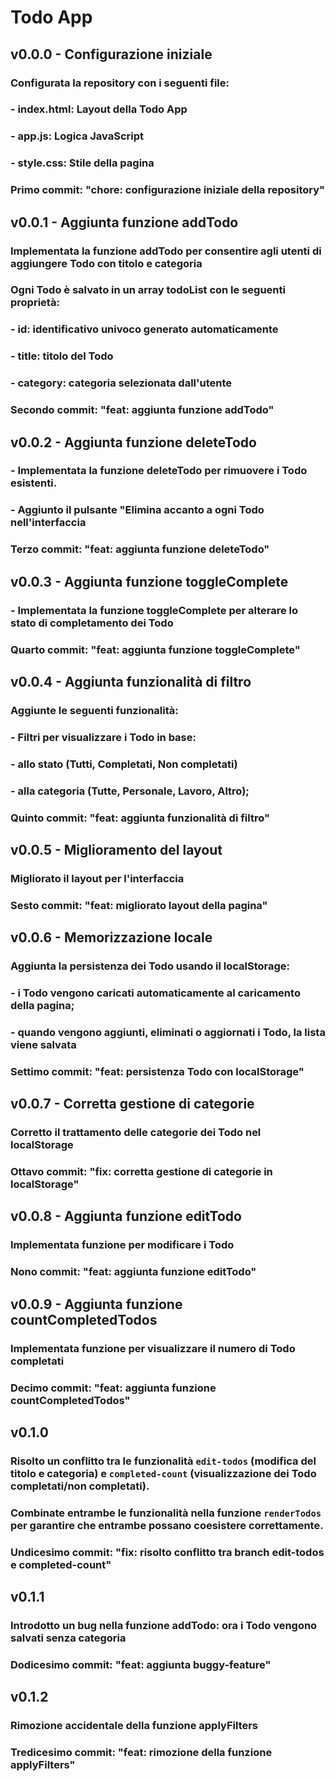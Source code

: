 # Todo App

## v0.0.0 - Configurazione iniziale
### Configurata la repository con i seguenti file:
### - index.html: Layout della Todo App
### - app.js: Logica JavaScript
### - style.css: Stile della pagina
### Primo commit: "chore: configurazione iniziale della repository"

## v0.0.1 - Aggiunta funzione addTodo
### Implementata la funzione addTodo per consentire agli utenti di aggiungere Todo con titolo e categoria
### Ogni Todo è salvato in un array todoList con le seguenti proprietà:
### - id: identificativo univoco generato automaticamente
### - title: titolo del Todo
### - category: categoria selezionata dall'utente
### Secondo commit: "feat: aggiunta funzione addTodo"

## v0.0.2 - Aggiunta funzione deleteTodo
### - Implementata la funzione deleteTodo per rimuovere i Todo esistenti.
### - Aggiunto il pulsante "Elimina accanto a ogni Todo nell'interfaccia
### Terzo commit: "feat: aggiunta funzione deleteTodo"

## v0.0.3 - Aggiunta funzione toggleComplete
### - Implementata la funzione toggleComplete per alterare lo stato di completamento dei Todo
### Quarto commit: "feat: aggiunta funzione toggleComplete"

## v0.0.4 - Aggiunta funzionalità di filtro
### Aggiunte le seguenti funzionalità:
### - Filtri per visualizzare i Todo in base:
###     - allo stato (Tutti, Completati, Non completati) 
###     - alla categoria (Tutte, Personale, Lavoro, Altro);
### Quinto commit: "feat: aggiunta funzionalità di filtro"

## v0.0.5 - Miglioramento del layout
### Migliorato il layout per l'interfaccia
### Sesto commit: "feat: migliorato layout della pagina"

## v0.0.6 - Memorizzazione locale
### Aggiunta la persistenza dei Todo usando il localStorage:
### - i Todo vengono caricati automaticamente al caricamento della pagina;
### - quando vengono aggiunti, eliminati o aggiornati i Todo, la lista viene salvata
### Settimo commit: "feat: persistenza Todo con localStorage"

## v0.0.7 - Corretta gestione di categorie
### Corretto il trattamento delle categorie dei Todo nel localStorage
### Ottavo commit: "fix: corretta gestione di categorie in localStorage"

## v0.0.8 - Aggiunta funzione editTodo
### Implementata funzione per modificare i Todo
### Nono commit: "feat: aggiunta funzione editTodo"

## v0.0.9 - Aggiunta funzione countCompletedTodos
### Implementata funzione per visualizzare il numero di Todo completati
### Decimo commit: "feat: aggiunta funzione countCompletedTodos"

## v0.1.0
### Risolto un conflitto tra le funzionalità `edit-todos` (modifica del titolo e categoria) e `completed-count` (visualizzazione dei Todo completati/non completati).
### Combinate entrambe le funzionalità nella funzione `renderTodos` per garantire che entrambe possano coesistere correttamente.
### Undicesimo commit: "fix: risolto conflitto tra branch edit-todos e completed-count"

## v0.1.1
### Introdotto un bug nella funzione addTodo: ora i Todo vengono salvati senza categoria
### Dodicesimo commit: "feat: aggiunta buggy-feature"

## v0.1.2
### Rimozione accidentale della funzione applyFilters
### Tredicesimo commit: "feat: rimozione della funzione applyFilters"
